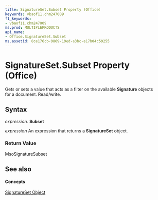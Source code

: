 ```yaml
---
title: SignatureSet.Subset Property (Office)
keywords: vbaof11.chm247009
f1_keywords:
- vbaof11.chm247009
ms.prod: MULTIPLEPRODUCTS
api_name:
- Office.SignatureSet.Subset
ms.assetid: 0ce176cb-9869-19ed-a3bc-e17b04c59255
---
```



# SignatureSet.Subset Property (Office)

Gets or sets a value that acts as a filter on the available  **Signature** objects for a document. Read/write.


## Syntax

 _expression_. **Subset**

 _expression_ An expression that returns a **SignatureSet** object.


### Return Value

MsoSignatureSubset


## See also


#### Concepts


[SignatureSet Object](signatureset-object-office.md)

